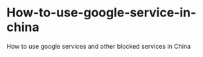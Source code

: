 # How-to-use-google-service-in-china
How to use google services and other blocked services in China
